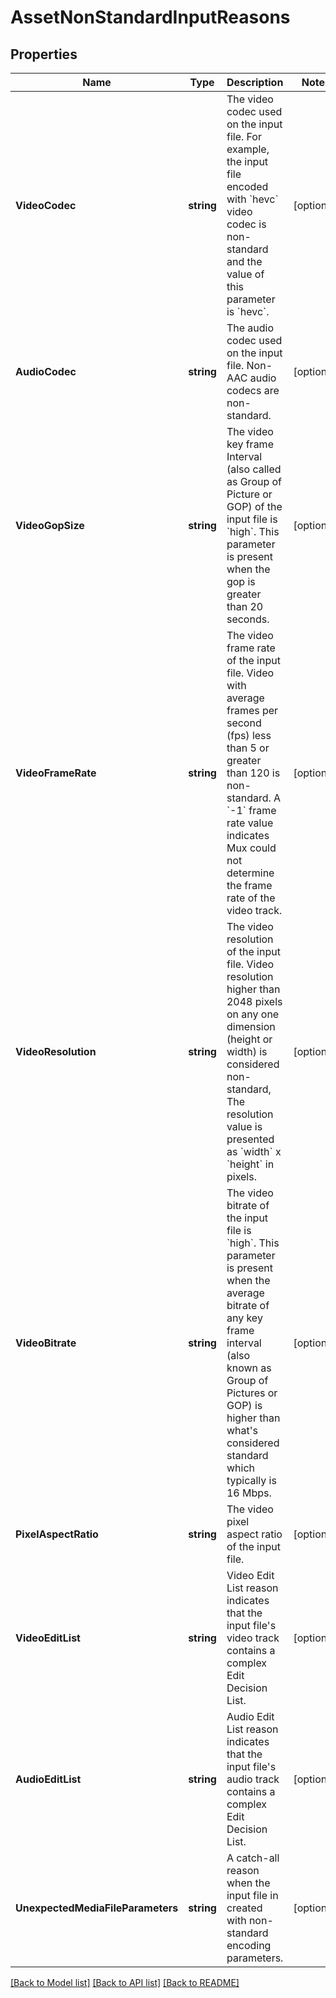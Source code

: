 # AssetNonStandardInputReasons

## Properties
Name | Type | Description | Notes
------------ | ------------- | ------------- | -------------
**VideoCodec** | **string** | The video codec used on the input file. For example, the input file encoded with &#x60;hevc&#x60; video codec is non-standard and the value of this parameter is &#x60;hevc&#x60;. | [optional] 
**AudioCodec** | **string** | The audio codec used on the input file. Non-AAC audio codecs are non-standard. | [optional] 
**VideoGopSize** | **string** | The video key frame Interval (also called as Group of Picture or GOP) of the input file is &#x60;high&#x60;. This parameter is present when the gop is greater than 20 seconds. | [optional] 
**VideoFrameRate** | **string** | The video frame rate of the input file. Video with average frames per second (fps) less than 5 or greater than 120 is non-standard. A &#x60;-1&#x60; frame rate value indicates Mux could not determine the frame rate of the video track. | [optional] 
**VideoResolution** | **string** | The video resolution of the input file. Video resolution higher than 2048 pixels on any one dimension (height or width) is considered non-standard, The resolution value is presented as &#x60;width&#x60; x &#x60;height&#x60; in pixels. | [optional] 
**VideoBitrate** | **string** | The video bitrate of the input file is &#x60;high&#x60;. This parameter is present when the average bitrate of any key frame interval (also known as Group of Pictures or GOP) is higher than what&#39;s considered standard which typically is 16 Mbps. | [optional] 
**PixelAspectRatio** | **string** | The video pixel aspect ratio of the input file. | [optional] 
**VideoEditList** | **string** | Video Edit List reason indicates that the input file&#39;s video track contains a complex Edit Decision List. | [optional] 
**AudioEditList** | **string** | Audio Edit List reason indicates that the input file&#39;s audio track contains a complex Edit Decision List. | [optional] 
**UnexpectedMediaFileParameters** | **string** | A catch-all reason when the input file in created with non-standard encoding parameters. | [optional] 

[[Back to Model list]](../README.md#documentation-for-models) [[Back to API list]](../README.md#documentation-for-api-endpoints) [[Back to README]](../README.md)


